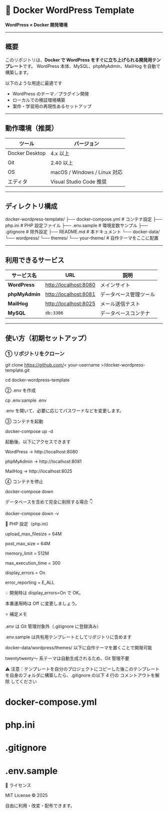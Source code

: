 # 🐳 Docker WordPress Template

**WordPress × Docker 開発環境**

---

## 概要

このリポジトリは、**Docker で WordPress をすぐに立ち上げられる開発用テンプレート**です。
WordPress 本体、MySQL、phpMyAdmin、MailHog を自動で構築します。

以下のような用途に最適です

- WordPress のテーマ／プラグイン開発
- ローカルでの検証環境構築
- 案件・学習用の再現性あるセットアップ

---

## 動作環境（推奨）

| ツール         | バージョン                   |
| -------------- | ---------------------------- |
| Docker Desktop | 4.x 以上                     |
| Git            | 2.40 以上                    |
| OS             | macOS / Windows / Linux 対応 |
| エディタ       | Visual Studio Code 推奨      |

---

## ディレクトリ構成

docker-wordpress-template/
├── docker-compose.yml # コンテナ設定
├── php.ini # PHP 設定ファイル
├── .env.sample # 環境変数サンプル
├── .gitignore # 除外設定
├── README.md # 本ドキュメント
└── docker-data/
└── wordpress/
└── themes/
└── your-theme/ # 自作テーマをここに配置

---

## 利用できるサービス

| サービス名     | URL                                            | 説明                   |
| -------------- | ---------------------------------------------- | ---------------------- |
| **WordPress**  | [http://localhost:8080](http://localhost:8080) | メインサイト           |
| **phpMyAdmin** | [http://localhost:8081](http://localhost:8081) | データベース管理ツール |
| **MailHog**    | [http://localhost:8025](http://localhost:8025) | メール送信テスト       |
| **MySQL**      | `db:3306`                                      | データベースコンテナ   |

---

## 使い方（初期セットアップ）

### ① リポジトリをクローン

git clone https://github.com/< your-username >/docker-wordpress-template.git

cd docker-wordpress-template

② .env を作成

cp .env.sample .env

.env を開いて、必要に応じてパスワードなどを変更します。

③ コンテナを起動

docker-compose up -d

起動後、以下にアクセスできます

WordPress → http://localhost:8080

phpMyAdmin → http://localhost:8081

MailHog → http://localhost:8025

④ コンテナを停止

docker-compose down

データベースを含めて完全に削除する場合 👇

docker-compose down -v

🧾 PHP 設定（php.ini）

upload_max_filesize = 64M

post_max_size = 64M

memory_limit = 512M

max_execution_time = 300

display_errors = On

error_reporting = E_ALL

💡 開発時は display_errors=On で OK。

本番運用時は Off に変更しましょう。

⭐️ 補足メモ

.env は Git 管理対象外（.gitignore に登録済み）

.env.sample は共有用テンプレートとしてリポジトリに含めます

docker-data/wordpress/themes/ 以下に自作テーマを置くことで開発可能

twentytwenty〜 系テーマは自動生成されるため、Git 管理不要

⚠️ 注意：テンプレートを自分のプロジェクトにコピーした後このテンプレートを自身のフォルダに構築したら、.gitignore の以下 4 行の コメントアウトを解除 してください

# docker-compose.yml

# php.ini

# .gitignore

# .env.sample

📜 ライセンス

MIT License © 2025

自由に利用・改変・配布できます。
